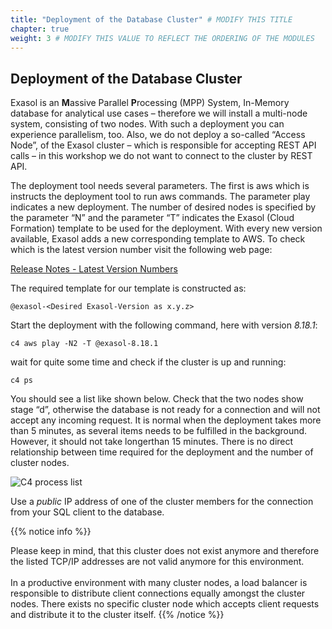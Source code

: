 ```yaml
---
title: "Deployment of the Database Cluster" # MODIFY THIS TITLE
chapter: true
weight: 3 # MODIFY THIS VALUE TO REFLECT THE ORDERING OF THE MODULES
---
```


## Deployment of the Database Cluster

Exasol is an <b>M</b>assive </b>Parallel <b>P</b>rocessing (MPP) System, In-Memory database for analytical use cases – therefore we will install a multi-node system, consisting of two nodes. With such a deployment you can experience parallelism, too. Also, we do not deploy a so-called “Access Node”,  of the Exasol cluster – which is responsible for accepting REST API calls – in this workshop we do not want to connect to the cluster by REST API.

The deployment tool needs several parameters. The first is aws which is instructs the deployment tool to run aws commands. The parameter play indicates a new deployment. The number of desired nodes is specified by the parameter “N” and the parameter “T” indicates the Exasol (Cloud Formation) template to be used for the deployment. With every new version available, Exasol adds a new corresponding template to AWS. To check which is the latest version number visit the following web page:

[Release Notes - Latest Version Numbers](https://docs.exasol.com/db/latest/release_notes.htm)

The required template for our template is constructed as:

	@exasol-<Desired Exasol-Version as x.y.z>

Start the deployment with the following command, here with version <i>8.18.1</i>:

	c4 aws play -N2 -T @exasol-8.18.1

wait for quite some time and check if the cluster is up and running:

	c4 ps 

You should see a list like shown below. Check that the two nodes show stage “d”, otherwise the database is not ready for a connection and will not accept any incoming request. It is normal when the deployment takes more than 5 minutes, as several items needs to be fulfilled in the background. However, it should not take longerthan 15 minutes. There is no direct relationship between time required for the deployment and the number of cluster nodes.


![C4 process list](/images/exasol/01_04_c4_ps_list.png)


Use a <i>public</i> IP address of one of the cluster members for the connection from your SQL client to the database.

{{% notice info %}}

Please keep in mind, that this cluster does not exist anymore and therefore the listed TCP/IP addresses are not valid anymore for this environment. 
</br></br>
In a productive environment with many cluster nodes,  a load balancer is responsible to distribute client connections equally amongst the cluster nodes. There exists no specific cluster node which accepts client requests and distribute it to the cluster itself.
{{% /notice %}}
